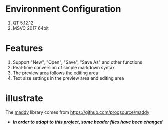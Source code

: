 # Environment Configuration
1. QT 5.12.12
2. MSVC 2017 64bit

# Features
1. Support "New", "Open", "Save", "Save As" and other functions
1. Real-time conversion of simple markdown syntax
2. The preview area follows the editing area
3. Text size settings in the preview area and editing area

# illustrate
The [maddy](https://github.com/progsource/maddy) library comes from https://github.com/progsource/maddy  
- ***In order to adapt to this project, some header files have been changed***
